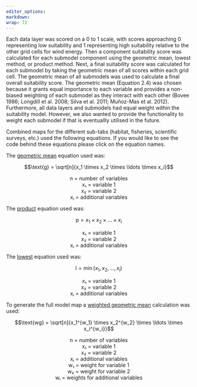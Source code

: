 ```yaml
---
editor_options: 
markdown: 
wrap: 72
---
```


Each data layer was scored on a 0 to 1 scale, with scores approaching 0
representing low suitability and 1 representing high suitability
relative to the other grid cells for wind energy. Then a component
suitability score was calculated for each submodel component using the
geometric mean, lowest method, or product method. Next, a final
suitability score was calculated for each submodel by taking the
geometric mean of all scores within each grid cell. The geometric mean
of all submodels was used to calculate a final overall suitability
score. The geometric mean (Equation 2.4) was chosen because it grants
equal importance to each variable and provides a non-biased weighting of
each submodel as they interact with each other (Bovee 1986; Longdill et
al. 2008; Silva et al. 2011; Muñoz-Mas et al. 2012). Furthermore, all
data layers and submodels had equal weight within the suitability model.
However, we also wanted to provide the functionality to weight each
submodel if that is eventuallly utilised in the future.

Combined maps for the different sub-tabs (habitat, fisheries, scientific
surveys, etc.) used the following equations. If you would like to see
the code behind these equations please click on the equation names.

The [geometric
mean](https://github.com/noaa-nwfsc/SMORES/blob/main/R/calculate_geometric_mean_combined.R)
equation used was:

$$\text{g} = \sqrt[n]{x_1 \times x_2 \times \ldots \times x_i}$$

<center>
n = number of variables<br> x₁ = variable 1<br> x₂ = variable
2<br> xᵢ = additional variables
</center>

The
[product](https://github.com/noaa-nwfsc/SMORES/blob/main/R/calculate_product_combined.R)
equation used was:

$$\text{p} = x_1 \times x_2 \times \ldots \times x_i$$

<center>
x₁ = variable 1<br> x₂ = variable 2<br> xᵢ = additional
variables
</center>

The
[lowest](https://github.com/noaa-nwfsc/SMORES/blob/main/R/calculate_lowest_combined.R)
equation used was:

$$\text{l} = \min(x_1, x_2, \ldots, x_i)$$

<center>
x₁ = variable 1<br> x₂ = variable 2<br> xᵢ = additional
variables
</center>

To generate the full model map a [weighted geometric
mean](https://github.com/noaa-nwfsc/SMORES/blob/main/R/create_full_model_map.R)
calculation was used:

$$\text{wg} = \sqrt[n]{x_1^{w_1} \times x_2^{w_2} \times \ldots \times x_i^{w_i}}$$

<center>
n = number of variables<br> x₁ = variable 1<br> x₂ = variable
2<br> xᵢ = additional variables<br> w₁ = weight for variable 1<br> w₂ =
weight for variable 2<br> wᵢ = weights for additional variables
</center>

